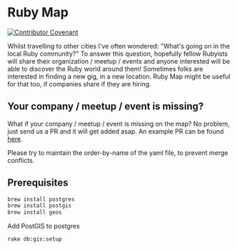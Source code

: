 # Ruby Map

[![Contributor Covenant](https://img.shields.io/badge/Contributor%20Covenant-v1.4%20adopted-ff69b4.svg)](CODE_OF_CONDUCT.md)

Whilst travelling to other cities I've often wondered: "What's going on in the local Ruby community?"
To answer this question, hopefully fellow Rubyists will share their organization / meetup / events and anyone interested will be able to discover the Ruby world around them!
Sometimes folks are interested in finding a new gig, in a new location. Ruby Map might be useful for that too, if companies share if they are hiring.

## Your company / meetup / event is missing?

What if your company / meetup / event is missing on the map? No problem, just send us a PR and it will get added asap.
An example PR can be found [here](https://github.com/lewispb/rubymap/pull/1).

Please try to maintain the order-by-name of the yaml file, to prevent merge conflicts.

## Prerequisites

```bash
brew install postgres
brew install postgis
brew install geos
```

Add PostGIS to postgres

```
rake db:gis:setup
```

